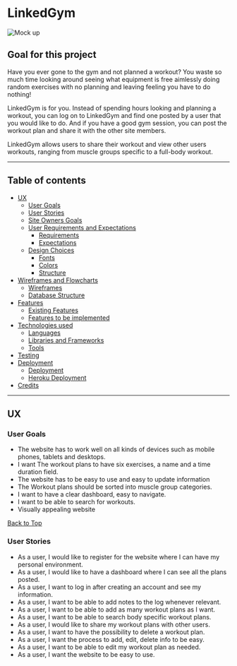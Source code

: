 # **LinkedGym**

![Mock up](wireframes/mock-up.png)

## **Goal for this project**
Have you ever gone to the gym and not planned a workout? You waste so much time looking around seeing
what equipment is free aimlessly doing random exercises with no planning and leaving feeling you have to do nothing!

LinkedGym is for you. Instead of spending hours looking and planning a workout, you can log on to LinkedGym and find
one posted by a user that you would like to do. And if you have a good gym session, you can post the workout plan and share it with 
the other site members.

LinkedGym allows users to share their workout and view other users workouts, ranging from muscle groups specific to 
a full-body workout.

--- 

<a></a>

## Table of contents 
* [UX](#ux)
    * [User Goals](#user-goals)
    * [User Stories](#user-stories)
    * [Site Owners Goals](#site-owners-goals)
    * [User Requirements and Expectations](#user-requirements-and-expectations)
        * [Requirements](#requirements)
        * [Expectations](#expectations)
    * [Design Choices](#design-choices)
        * [Fonts](#fonts)
        * [Colors](#colors)
        * [Structure](#structure)
* [Wireframes and Flowcharts](#wireframes-and-flowcharts)
    * [Wireframes](#wireframes)
    * [Database Structure](#database-structure)
* [Features](#features)
    * [Existing Features](#existing-features)
    * [Features to be implemented](#features-to-be-implemented)
* [Technologies used](#technologies-used)
    * [Languages](#languages)
    * [Libraries and Frameworks](#libraries-and-frameworks)
    * [Tools](#tools)
* [Testing](#testing)
* [Deployment](#deployment)
    * [Deployment](#deployment)
    * [Heroku Deployment](#heroku-deployment)
* [Credits](#credits)

--- 

<a name="ux"></a>

## **UX**

<a></a>

### **User Goals**
* The website has to work well on all kinds of devices such as mobile phones, tablets and desktops.
* I want The workout plans to have six exercises, a name and a time duration field.
* The website has to be easy to use and easy to update information
* The Workout plans should be sorted into muscle group categories. 
* I want to have a clear dashboard, easy to navigate.
* I want to be able to search for workouts.
* Visually appealing website

[Back to Top](#table-of-contents)

<a></a>

### **User Stories**

* As a user, I would like to register for the website where I can have my personal environment.
* As a user, I would like to have a dashboard where I can see all the plans posted. 
* As a user, I want to log in after creating an account and see my information.
* As a user, I want to be able to add notes to the log whenever relevant.  
* As a user, I want to be able to add as many workout plans as I want. 
* As a user, I want to be able to search body specific workout plans. 
* As a user, I would like to share my workout plans with other users. 
* As a user, I want to have the possibility to delete a workout plan.
* As a user, I want the process to add, edit, delete info to be easy. 
* As a user, I want to be able to edit my workout plan as needed.
* As a user, I want the website to be easy to use. 
